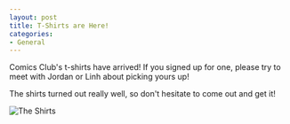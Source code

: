 ```yaml
---
layout: post
title: T-Shirts are Here!
categories:
- General
---
```


Comics Club's t-shirts have arrived!  If you signed up for one, please try to meet with Jordan or Linh about picking yours up!

The shirts turned out really well, so don't hesitate to come out and get it!

![The Shirts](https://lh3.googleusercontent.com/rBKf7ZbpRmcQYpjdeDAEaFd8egQKDnSUfEMFCOgSpYiJE7XmKnPGqzIij8LmmvtbNPH-pgQ_1jfgN0Znj5YuBoOrqLgC9D8vfDv5FEGMCUCi0SOZXulFmHfEladGRLPr0GqldpzmSrmBjMgPjaegOtI3qPWcvQ05TlegeA_AdFZzcVmL_wAfh6fUz4ubLVe7mqBH50NvpFc7S4bWTr4DWa-cxCKL5Z1LdyX5s3S0AGYH6VMqbQWNtX4cwFm2Bw99CSOJf0VlpS4U__Gy1Bvq_VJAjp7qaCFoyZP3KsoAp_W-JQTzE8yo25p1OZkcduBc647GMcUvsLyIO48GIvBIcldH3InzCruYwEfYoFD6SuyQzLAsYasgyuQRIHl9nUWbnkFyjIqdU6QXLmizKoNGIZPEV6F2QyPCHH12NiXO0VU-zn3Sl130MsY6KWAuLLbZfOpTMX1SxMuIUR5XukqDPCEpAWru0PACHVB1CG4CPwrD4YwlQlo_2bjxX9YFsQUb6Q7JG9ngep14Jga4KCaGqIHKsNz-TIcznx9PvVxLXml8LlXUFQ4Fhm4HNdNk59gk2qB3jrxzF0wjCT9LtwLDE5rXjIrTNGEtg5RK1T0W0OrwG3cX8TPHsTBX7GbWhAeJAekGT17P0HNCQ_x1AtbLUaM1y95d3Y5_=w1288-h951-no)
